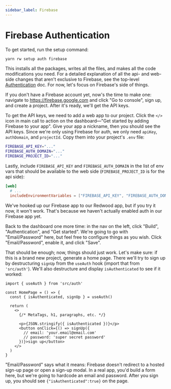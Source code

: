 ```yaml
---
sidebar_label: Firebase
---
```


# Firebase Authentication

To get started, run the setup command:

```bash
yarn rw setup auth firebase
```

This installs all the packages, writes all the files, and makes all the code modifications you need.
For a detailed explanation of all the api- and web-side changes that aren't exclusive to Firebase, see the top-level [Authentication](../authentication.md) doc.
For now, let's focus on Firebase's side of things.

If you don't have a Firebase account yet, now's the time to make one: navigate to https://firebase.google.com and click "Go to console", sign up, and create a project.
After it's ready, we'll get the API keys.

To get the API keys, we need to add a web app to our project.
Click the `</>` icon in main call to action on the dashboard—"Get started by adding Firebase to your app".
Give your app a nickname, then you should see the API keys.
Since we're only using Firebase for auth, we only need `apiKey`, `authDomain`, and `projectId`.
Copy them into your project's `.env` file:

```bash title=".env"
FIREBASE_API_KEY="..."
FIREBASE_AUTH_DOMAIN="..."
FIREBASE_PROJECT_ID="..."
```

Lastly, include `FIREBASE_API_KEY` and `FIREBASE_AUTH_DOMAIN` in the list of env vars that should be available to the web side (`FIREBASE_PROJECT_ID` is for the api side):

```toml title="redwood.toml"
[web]
  # ...
  includeEnvironmentVariables = ["FIREBASE_API_KEY", "FIREBASE_AUTH_DOMAIN"]
```

We've hooked up our Firebase app to our Redwood app, but if you try it now, it won't work.
That's because we haven't actually enabled auth in our Firebase app yet.

Back to the dashboard one more time: in the nav on the left, click "Build", "Authentication", and "Get started".
We're going to go with "Email/Password" here, but feel free to configure things as you wish.
Click "Email/Password", enable it, and click "Save".

That should be enough; now, things should just work.
Let's make sure: if this is a brand new project, generate a home page.
There we'll try to sign up by destructuring `signUp` from the `useAuth` hook (import that from `'src/auth'`). We'll also destructure and display `isAuthenticated` to see if it worked:

```tsx title="web/src/pages/HomePage.tsx"
import { useAuth } from 'src/auth'

const HomePage = () => {
  const { isAuthenticated, signUp } = useAuth()

  return (
    <>
      {/* MetaTags, h1, paragraphs, etc. */}

      <p>{JSON.stringify({ isAuthenticated })}</p>
      <button onClick={() => signUp({
        // email: 'your.email@email.com'
        // password: 'super secret password'
      })}>sign up</button>
    </>
  )
}
```

"Email/Password" says what it means: Firebase doesn't redirect to a hosted sign-up page or open a sign-up modal.
In a real app, you'd build a form here, but we're going to hardcode an email and password.
After you sign up, you should see `{"isAuthenticated":true}` on the page.
